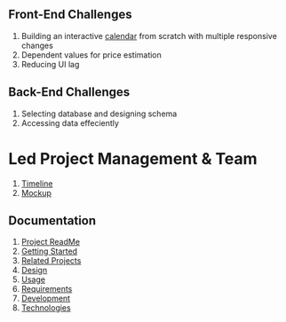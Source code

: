 ## Front-End Challenges
1) Building an interactive [calendar](./documentation/design/mockup.md) from scratch with multiple responsive changes
2) Dependent values for price estimation
3) Reducing UI lag

## Back-End Challenges
1) Selecting database and designing schema
2) Accessing data effeciently

# Led Project Management & Team
1) [Timeline](./documentation/design/timeline.md)
2) [Mockup](./documentation/design/mockup.md)

## Documentation
1. [Project ReadMe](../README.md)
1. [Getting Started](./documentation/getting-started.md)
1. [Related Projects](./documentation/related-projects.md)
1. [Design](./documentation/system-design.md)
1. [Usage](./documentation/getting-started.md)
1. [Requirements](./documentation/requirements.md)
1. [Development](./documentation/dependencies.md)
1. [Technologies](../README/#Technologies.md)